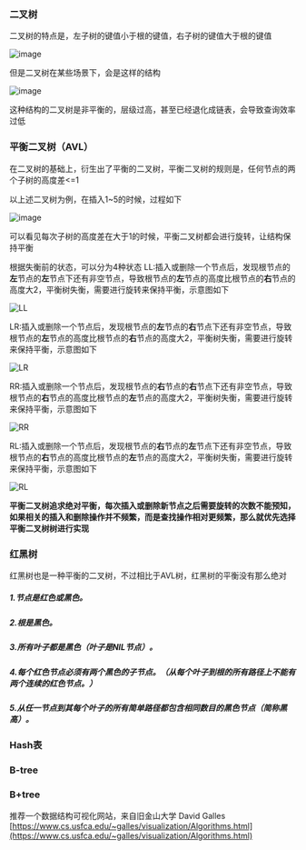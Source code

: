 ### 二叉树
二叉树的特点是，左子树的键值小于根的键值，右子树的键值大于根的键值

![image](https://user-images.githubusercontent.com/31581862/112856775-bb0afc00-90e2-11eb-9f44-ff4b448ab052.png)



但是二叉树在某些场景下，会是这样的结构

![image](https://user-images.githubusercontent.com/31581862/112856802-c2320a00-90e2-11eb-8705-213f74669690.png)


这种结构的二叉树是非平衡的，层级过高，甚至已经退化成链表，会导致查询效率过低


### 平衡二叉树（AVL）
在二叉树的基础上，衍生出了平衡的二叉树，平衡二叉树的规则是，任何节点的两个子树的高度差<=1

以上述二叉树为例，在插入1~5的时候，过程如下

![image](https://user-images.githubusercontent.com/31581862/112856824-c78f5480-90e2-11eb-9ac1-8b35eb69d2f9.png)


可以看见每次子树的高度差在大于1的时候，平衡二叉树都会进行旋转，让结构保持平衡

根据失衡前的状态，可以分为4种状态
LL:插入或删除一个节点后，发现根节点的**左**节点的**左**节点下还有非空节点，导致根节点的**左**节点的高度比根节点的**右**节点的高度大2，平衡树失衡，需要进行旋转来保持平衡，示意图如下

![LL](https://user-images.githubusercontent.com/31581862/112856931-e55cb980-90e2-11eb-845b-5a944e1889ad.gif)


LR:插入或删除一个节点后，发现根节点的**左**节点的**右**节点下还有非空节点，导致根节点的**左**节点的高度比根节点的**右**节点的高度大2，平衡树失衡，需要进行旋转来保持平衡，示意图如下

![LR](https://user-images.githubusercontent.com/31581862/112856940-e8f04080-90e2-11eb-9e61-b026decf5de2.gif)


RR:插入或删除一个节点后，发现根节点的**右**节点的**右**节点下还有非空节点，导致根节点的**右**节点的高度比根节点的**左**节点的高度大2，平衡树失衡，需要进行旋转来保持平衡，示意图如下

![RR](https://user-images.githubusercontent.com/31581862/112856964-ee4d8b00-90e2-11eb-9d09-8e36c3b64dc9.gif)


RL:插入或删除一个节点后，发现根节点的**右**节点的**左**节点下还有非空节点，导致根节点的**右**节点的高度比根节点的**左**节点的高度大2，平衡树失衡，需要进行旋转来保持平衡，示意图如下

![RL](https://user-images.githubusercontent.com/31581862/112856976-f3123f00-90e2-11eb-97a8-0dc6d0854856.gif)



**平衡二叉树追求绝对平衡，每次插入或删除新节点之后需要旋转的次数不能预知，如果相关的插入和删除操作并不频繁，而是查找操作相对更频繁，那么就优先选择平衡二叉树树进行实现**

### 红黑树
红黑树也是一种平衡的二叉树，不过相比于AVL树，红黑树的平衡没有那么绝对

##### 1.节点是红色或黑色。
##### 2.根是黑色。
##### 3.所有叶子都是黑色（叶子是NIL节点）。
##### 4.每个红色节点必须有两个黑色的子节点。（从每个叶子到根的所有路径上不能有两个连续的红色节点。）
##### 5.从任一节点到其每个叶子的所有简单路径都包含相同数目的黑色节点（简称黑高）。
##### 


### Hash表




### B-tree




### B+tree




推荐一个数据结构可视化网站，来自旧金山大学 David Galles
[https://www.cs.usfca.edu/~galles/visualization/Algorithms.html](https://www.cs.usfca.edu/~galles/visualization/Algorithms.html)


